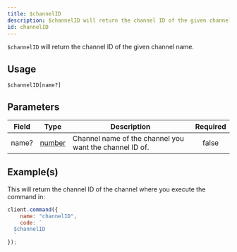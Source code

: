 ```yaml
---
title: $channelID
description: $channelID will return the channel ID of the given channel name.
id: channelID
---
```


`$channelID` will return the channel ID of the given channel name.

## Usage

```aoi
$channelID[name?]
```

## Parameters

| Field | Type                                                                                              | Description                                             | Required |
| ----- | ------------------------------------------------------------------------------------------------- | ------------------------------------------------------- | :------: |
| name? | [number](https://developer.mozilla.org/en-US/docs/Web/JavaScript/Reference/Global_Objects/Number) | Channel name of the channel you want the channel ID of. |  false   |

## Example(s)

This will return the channel ID of the channel where you execute the command in:

```javascript
client.command({
    name: "channelID",
    code: `
  $channelID
  `
});
```
